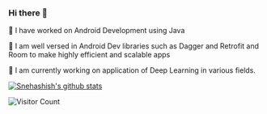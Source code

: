 ### Hi there 👋

🌱 I have worked on Android Development using Java

🌱 I am well versed in Android Dev libraries such as Dagger and Retrofit and Room to make highly efficient and scalable apps

🌱 I am currently working on application of Deep Learning in various fields.


[![Snehashish's github stats](https://github-readme-stats.vercel.app/api?username=Snehashish2403)](https://github.com/Snehashish2403/github-readme-stats)

![Visitor Count](https://profile-counter.glitch.me/Snehashish2403/count.svg)
